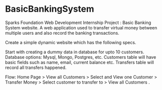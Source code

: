 # BasicBankingSystem
Sparks Foundation Web Development Internship Project : Basic Banking System website. A web application used to transfer virtual money between multiple users and also record the banking transactions.


Create a simple dynamic website which has the following specs.
 

Start with creating a dummy data in database for upto 10 
customers. Database options: Mysql, Mongo, Postgres, etc. 
Customers table will have basic fields such as name, email, 
current balance etc. Transfers table will record all transfers 
happened.


Flow: Home Page > View all Customers > Select and View one 
Customer > Transfer Money > Select customer to transfer to > 
View all Customers .

